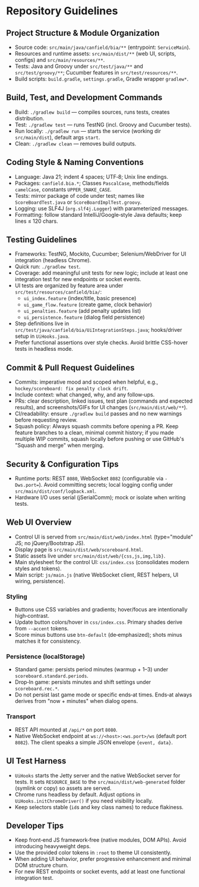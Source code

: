 # Repository Guidelines

## Project Structure & Module Organization
- Source code: `src/main/java/canfield/bia/**` (entrypoint: `ServiceMain`).
- Resources and runtime assets: `src/main/dist/**` (web UI, scripts, configs) and `src/main/resources/**`.
- Tests: Java and Groovy under `src/test/java/**` and `src/test/groovy/**`; Cucumber features in `src/test/resources/**`.
- Build scripts: `build.gradle`, `settings.gradle`, Gradle wrapper `gradlew*`.

## Build, Test, and Development Commands
- Build: `./gradlew build` — compiles sources, runs tests, creates distribution.
- Test: `./gradlew test` — runs TestNG (incl. Groovy and Cucumber tests).
- Run locally: `./gradlew run` — starts the service (working dir `src/main/dist`), default args `start`.
- Clean: `./gradlew clean` — removes build outputs.

## Coding Style & Naming Conventions
- Language: Java 21; indent 4 spaces; UTF‑8; Unix line endings.
- Packages: `canfield.bia.*`; Classes `PascalCase`, methods/fields `camelCase`, constants `UPPER_SNAKE_CASE`.
- Tests: mirror package of code under test; names like `ScoreBoardTest.java` or `ScoreBoardImplTest.groovy`.
- Logging: use SLF4J (`org.slf4j.Logger`) with parameterized messages.
- Formatting: follow standard IntelliJ/Google‑style Java defaults; keep lines ≤ 120 chars.

## Testing Guidelines
- Frameworks: TestNG, Mockito, Cucumber; Selenium/WebDriver for UI integration (headless Chrome).
- Quick run: `./gradlew test`.
- Coverage: add meaningful unit tests for new logic; include at least one integration test for new endpoints or socket events.
- UI tests are organized by feature area under `src/test/resources/canfield/bia/`:
  - `ui_index.feature` (index/title, basic presence)
  - `ui_game_flow.feature` (create game, clock behavior)
  - `ui_penalties.feature` (add penalty updates list)
  - `ui_persistence.feature` (dialog field persistence)
- Step definitions live in `src/test/java/canfield/bia/UiIntegrationSteps.java`; hooks/driver setup in `UiHooks.java`.
- Prefer functional assertions over style checks. Avoid brittle CSS-hover tests in headless mode.

## Commit & Pull Request Guidelines
- Commits: imperative mood and scoped when helpful, e.g., `hockey/scoreboard: fix penalty clock drift`.
- Include context: what changed, why, and any follow‑ups.
- PRs: clear description, linked issues, test plan (commands and expected results), and screenshots/GIFs for UI changes (`src/main/dist/web/**`).
- CI/readability: ensure `./gradlew build` passes and no new warnings before requesting review.
- Squash policy: Always squash commits before opening a PR. Keep feature branches to a clean, minimal commit history; if you made multiple WIP commits, squash locally before pushing or use GitHub's "Squash and merge" when merging.

## Security & Configuration Tips
- Runtime ports: REST `8080`, WebSocket `8082` (configurable via `-Dws.port=`). Avoid committing secrets; local logging config under `src/main/dist/conf/logback.xml`.
- Hardware I/O uses serial (jSerialComm); mock or isolate when writing tests.

## Web UI Overview
- Control UI is served from `src/main/dist/web/index.html` (type="module" JS; no jQuery/Bootstrap JS).
- Display page is `src/main/dist/web/scoreboard.html`.
- Static assets live under `src/main/dist/web/{css,js,img,lib}`.
- Main stylesheet for the control UI: `css/index.css` (consolidates modern styles and tokens).
- Main script: `js/main.js` (native WebSocket client, REST helpers, UI wiring, persistence).

### Styling
- Buttons use CSS variables and gradients; hover/focus are intentionally high‑contrast.
- Update button colors/hover in `css/index.css`. Primary shades derive from `--accent` tokens.
- Score minus buttons use `btn-default` (de‑emphasized); shots minus matches it for consistency.

### Persistence (localStorage)
- Standard game: persists period minutes (warmup + 1–3) under `scoreboard.standard.periods`.
- Drop‑In game: persists minutes and shift settings under `scoreboard.rec.*`.
- Do not persist last game mode or specific ends‑at times. Ends‑at always derives from "now + minutes" when dialog opens.

### Transport
- REST API mounted at `/api/*` on port `8080`.
- Native WebSocket endpoint at `ws://<host>:<ws.port>/ws` (default port `8082`). The client speaks a simple JSON envelope `{event, data}`.

## UI Test Harness
- `UiHooks` starts the Jetty server and the native WebSocket server for tests. It sets `RESOURCE_BASE` to the `src/main/dist/web-generated` folder (symlink or copy) so assets are served.
- Chrome runs headless by default. Adjust options in `UiHooks.initChromeDriver()` if you need visibility locally.
- Keep selectors stable (`id`s and key class names) to reduce flakiness.

## Developer Tips
- Keep front‑end JS framework‑free (native modules, DOM APIs). Avoid introducing heavyweight deps.
- Use the provided color tokens in `:root` to theme UI consistently.
- When adding UI behavior, prefer progressive enhancement and minimal DOM structure churn.
- For new REST endpoints or socket events, add at least one functional integration test.

